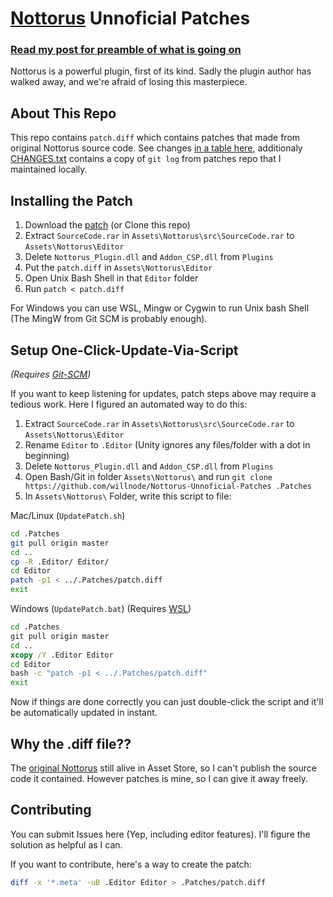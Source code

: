 # [Nottorus](http://u3d.as/qVo) Unnoficial Patches

### [Read my post for preamble of what is going on](https://blog.wellosoft.net/en/nottorus-after-2-years.html)

Nottorus is a powerful plugin, first of its kind. Sadly the plugin author has walked away, and we're afraid of losing this masterpiece.

## About This Repo

This repo contains `patch.diff` which contains patches that made from original Nottorus source code.
See changes [in a table here](https://blog.wellosoft.net/en/nottorus-after-2-years.html#edit-post-mortem), additionaly [CHANGES.txt](CHANGES.txt) contains a copy of 	`git log` from patches repo that I maintained locally.

## Installing the Patch

1. Download the [patch](patch.diff) (or Clone this repo)
2. Extract `SourceCode.rar` in `Assets\Nottorus\src\SourceCode.rar` to `Assets\Nottorus\Editor`
3. Delete `Nottorus_Plugin.dll` and `Addon_CSP.dll` from `Plugins`
4. Put the `patch.diff` in `Assets\Nottorus\Editor`
5. Open Unix Bash Shell in that `Editor` folder
6. Run `patch < patch.diff`

For Windows you can use WSL, Mingw or Cygwin to run Unix bash Shell (The MingW from Git SCM is probably enough).

## Setup One-Click-Update-Via-Script

*(Requires [Git-SCM](https://git-scm.com/))*

If you want to keep listening for updates, patch steps above may require a tedious work. Here I figured an automated way to do this:

1. Extract `SourceCode.rar` in `Assets\Nottorus\src\SourceCode.rar` to `Assets\Nottorus\Editor`
2. Rename `Editor` to `.Editor` (Unity ignores any files/folder with a dot in beginning)
3. Delete `Nottorus_Plugin.dll` and `Addon_CSP.dll` from `Plugins`
4. Open Bash/Git in folder `Assets\Nottorus\` and run `git clone https://github.com/willnode/Nottorus-Unnoficial-Patches .Patches`
5. In `Assets\Nottorus\` Folder, write this script to file:

Mac/Linux (`UpdatePatch.sh`)

```sh
cd .Patches
git pull origin master
cd ..
cp -R .Editor/ Editor/
cd Editor
patch -p1 < ../.Patches/patch.diff
exit
```

Windows (`UpdatePatch.bat`) (Requires [WSL](https://docs.microsoft.com/en-us/windows/wsl/install-win10))

```bat
cd .Patches
git pull origin master
cd ..
xcopy /Y .Editor Editor
cd Editor
bash -c "patch -p1 < ../.Patches/patch.diff"
exit
```

Now if things are done correctly you can just double-click the script and it'll be automatically updated in instant.

## Why the .diff file??

The [original Nottorus](http://u3d.as/qVo) still alive in Asset Store, so I can't publish the source code it contained. However patches is mine, so I can give it away freely.

## Contributing

You can submit Issues here (Yep, including editor features). I'll figure the solution as helpful as I can.

If you want to contribute, here's a way to create the patch:

```sh
diff -x '*.meta' -uB .Editor Editor > .Patches/patch.diff
```

<!--

## Donation

[Link Here](https://paypal.me/WelloSoft)

I'm just one of many Nottorus Customer and I don't have any kind of relation with Nottorus author. I can't give 100% support but your donation can be a signal of how much importance of continuing Nottorus Development, so thank you.

-->
